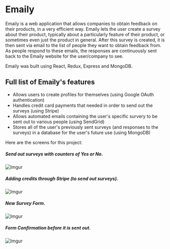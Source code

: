 # Emaily

Emaily is a web application that allows companies to obtain feedback on their products, in a very efficient way. Emaily lets the user create a survey about their product, typically about a particularly feature of their product, or sometimes even just the product in general. After this survey is created, it is then sent via email to the list of people they want to obtain feedback from. As people respond to these emails, the responses are continuously sent back to the Emaily website for the user/company to see.

Emaily was built using React, Redux, Express and MongoDB.

## Full list of Emaily's features

- Allows users to create profiles for themselves (using Google OAuth authentication)
- Handles credit card payments that needed in order to send out the surveys (using Stripe)
- Allows automated emails containing the user's specific survery to be sent out to various people (using SendGrid)
- Stores all of the user's previously sent surveys (and responses to the surveys) in a database for the user's future use (using MongoDB)

Here are the screens for this project:

##### Send out surveys with counters of Yes or No.
![Imgur](https://i.imgur.com/WSTe9xy.png)

##### Adding credits through Stripe (to send out surveys).
![Imgur](https://i.imgur.com/1PgOxrM.png)

##### New Survey Form.
![Imgur](https://i.imgur.com/TP72Fks.png)

##### Form Confirmation before it is sent out.
![Imgur](https://i.imgur.com/gUuHgnL.png)


